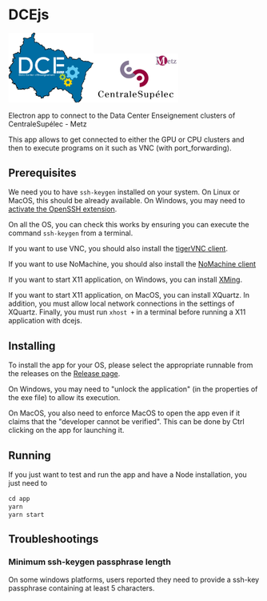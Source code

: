 # DCEjs

<img src="https://github.com/jeremyfix/dcejs/blob/main/app/dce-coul.png?raw=true" width="170"><img src="https://github.com/jeremyfix/dcejs/blob/main/app/cs.png?raw=true" width="170">

Electron app to connect to the Data Center Enseignement clusters of CentraleSupélec - Metz

This app allows to get connected to either the GPU or CPU clusters and then to execute programs on it such as VNC (with port_forwarding). 

## Prerequisites

We need you to have `ssh-keygen` installed on your system. On Linux or MacOS, this should be already available. On Windows, you may need to [activate the OpenSSH extension](https://docs.microsoft.com/en-us/windows-server/administration/openssh/openssh_install_firstuse).

On all the OS, you can check this works by ensuring you can execute the command `ssh-keygen` from a terminal.

If you want to use VNC, you should also install the [tigerVNC client](https://sourceforge.net/projects/tigervnc/files/).

If you want to use NoMachine, you should also install the [NoMachine client](http://www.nomachine.com)

If you want to start X11 application, on Windows, you can install [XMing](https://sourceforge.net/projects/xming/).

If you want to start X11 application, on MacOS, you can install XQuartz. In addition, you must allow local network connections in the settings of XQuartz. Finally, you must run `xhost +` in a terminal before running a X11 application with dcejs.

## Installing

To install the app for your OS, please select the appropriate runnable from the releases on the [Release page](https://github.com/jeremyfix/dcejs/releases).

On Windows, you may need to "unlock the application" (in the properties of the exe file) to allow its execution.

On MacOS, you also need to enforce MacOS to open the app even if it claims that the "developer cannot be verified". This can be done by Ctrl clicking on the app for launching it.

## Running

If you just want to test and run the app and have a Node installation, you just need to

	cd app
	yarn
	yarn start

## Troubleshootings

### Minimum ssh-keygen passphrase length

On some windows platforms, users reported they need to provide a ssh-key passphrase containing at least 5 characters.

